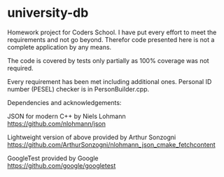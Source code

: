 # university-db

Homework project for Coders School. I have put every effort to meet the requirements and not go beyond. Therefor code
presented here is not a complete application by any means.

The code is covered by tests only partially as 100% coverage was not required.

Every requirement has been met including additional ones. Personal ID number (PESEL) checker is in PersonBuilder.cpp.

Dependencies and acknowledgements:<br />

JSON for modern C++ by Niels Lohmann<br />
https://github.com/nlohmann/json

Lightweight version of above provided by Arthur Sonzogni<br />
https://github.com/ArthurSonzogni/nlohmann_json_cmake_fetchcontent

GoogleTest provided by Google<br />
https://github.com/google/googletest